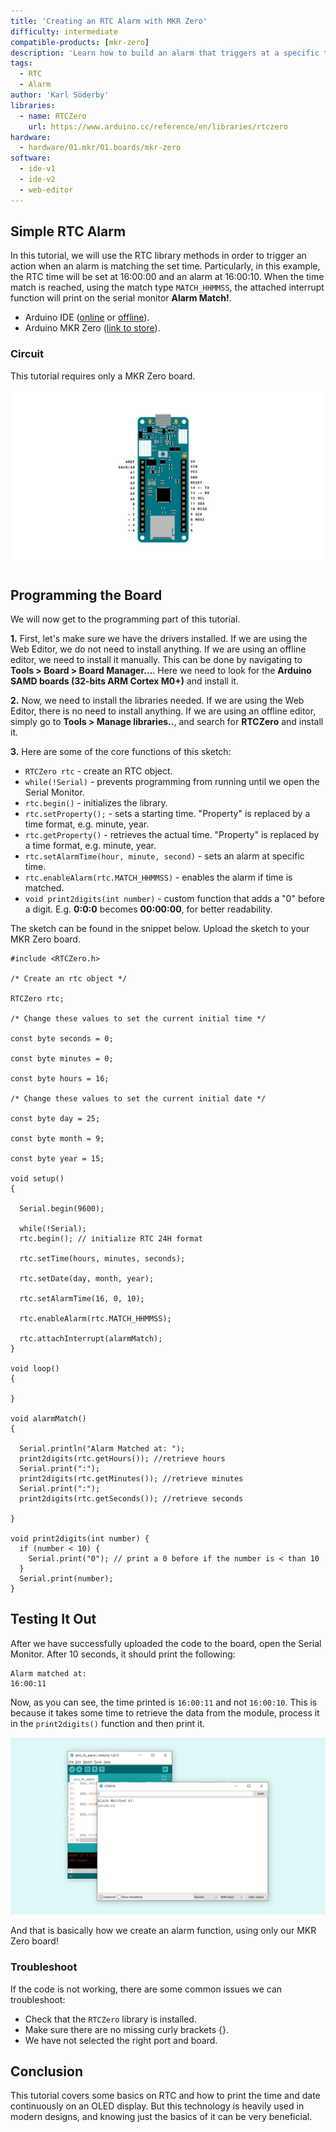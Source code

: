 ```yaml
---
title: 'Creating an RTC Alarm with MKR Zero'
difficulty: intermediate
compatible-products: [mkr-zero]
description: 'Learn how to build an alarm that triggers at a specific time.'
tags:
  - RTC
  - Alarm
author: 'Karl Söderby'
libraries: 
  - name: RTCZero
    url: https://www.arduino.cc/reference/en/libraries/rtczero
hardware:
  - hardware/01.mkr/01.boards/mkr-zero
software:
  - ide-v1
  - ide-v2
  - web-editor
---
```


## Simple RTC Alarm

In this tutorial, we will use the RTC library methods in order to trigger an action when an alarm is matching the set time. Particularly, in this example, the RTC time will be set at 16:00:00 and an alarm at 16:00:10. When the time match is reached, using the match type `MATCH_HHMMSS`, the attached interrupt function will print on the serial monitor **Alarm Match!**.

- Arduino IDE ([online](https://create.arduino.cc/) or [offline](https://www.arduino.cc/en/main/software)).
- Arduino MKR Zero ([link to store](https://store.arduino.cc/arduino-mkr-zero-i2s-bus-sd-for-sound-music-digital-audio-data)).

### Circuit

This tutorial requires only a MKR Zero board.

![There is no need for extra components in the circuit but the board.](assets/MKRZERO_T3_IMG_01.png)

## Programming the Board

We will now get to the programming part of this tutorial.

**1.** First, let's make sure we have the drivers installed. If we are using the Web Editor, we do not need to install anything. If we are using an offline editor, we need to install it manually. This can be done by navigating to **Tools > Board > Board Manager...**. Here we need to look for the **Arduino SAMD boards (32-bits ARM Cortex M0+)** and install it. 

**2.** Now, we need to install the libraries needed. If we are using the Web Editor, there is no need to install anything. If we are using an offline editor, simply go to **Tools > Manage libraries..**, and search for **RTCZero** and install it.

**3.** Here are some of the core functions of this sketch:

- `RTCZero rtc` - create an RTC object.
- `while(!Serial)` - prevents programming from running until we open the Serial Monitor.
- `rtc.begin()` - initializes the library.
- `rtc.setProperty();` - sets a starting time. "Property" is replaced by a time format, e.g. minute, year.
- `rtc.getProperty()` - retrieves the actual time. "Property" is replaced by a time format, e.g. minute, year.
- `rtc.setAlarmTime(hour, minute, second)` - sets an alarm at specific time.
- `rtc.enableAlarm(rtc.MATCH_HHMMSS)` - enables the alarm if time is matched.
- `void print2digits(int number)` - custom function that adds a "0" before a digit. E.g. **0:0:0** becomes **00:00:00**, for better readability.

The sketch can be found in the snippet below. Upload the sketch to your MKR Zero board.

```arduino
#include <RTCZero.h>

/* Create an rtc object */

RTCZero rtc;

/* Change these values to set the current initial time */

const byte seconds = 0;

const byte minutes = 0;

const byte hours = 16;

/* Change these values to set the current initial date */

const byte day = 25;

const byte month = 9;

const byte year = 15;

void setup()
{

  Serial.begin(9600);

  while(!Serial);
  rtc.begin(); // initialize RTC 24H format

  rtc.setTime(hours, minutes, seconds);

  rtc.setDate(day, month, year);

  rtc.setAlarmTime(16, 0, 10);

  rtc.enableAlarm(rtc.MATCH_HHMMSS);

  rtc.attachInterrupt(alarmMatch);
}

void loop()
{

}

void alarmMatch()
{
  
  Serial.println("Alarm Matched at: ");
  print2digits(rtc.getHours()); //retrieve hours
  Serial.print(":");
  print2digits(rtc.getMinutes()); //retrieve minutes
  Serial.print(":");
  print2digits(rtc.getSeconds()); //retrieve seconds
  
}

void print2digits(int number) {
  if (number < 10) {
    Serial.print("0"); // print a 0 before if the number is < than 10
  }
  Serial.print(number);
}
```


## Testing It Out

After we have successfully uploaded the code to the board, open the Serial Monitor. After 10 seconds, it should print the following:

```
Alarm matched at:
16:00:11
```

Now, as you can see, the time printed is `16:00:11` and not `16:00:10`. This is because it takes some time to retrieve the data from the module, process it in the `print2digits()` function and then print it. 

![Alarm triggered.](assets/MKRZERO_T3_IMG_02.png)

And that is basically how we create an alarm function, using only our MKR Zero board!

### Troubleshoot

If the code is not working, there are some common issues we can troubleshoot:

- Check that the `RTCZero` library is installed.
- Make sure there are no missing curly brackets {}.
- We have not selected the right port and board.

## Conclusion

This tutorial covers some basics on RTC and how to print the time and date continuously on an OLED display. But this technology is heavily used in modern designs, and knowing just the basics of it can be very beneficial. 
